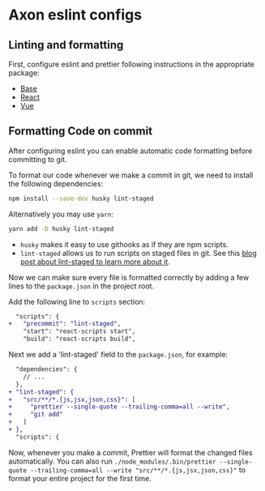 # Axon eslint configs

## Linting and formatting

First, configure eslint and prettier following instructions in the appropriate package:

- [Base](./base/)
- [React](./react/)
- [Vue](./vue/)

## Formatting Code on commit

After configuring eslint you can enable automatic code formatting before committing to git.

To format our code whenever we make a commit in git, we need to install the following dependencies:

```sh
npm install --save-dev husky lint-staged
```

Alternatively you may use `yarn`:

```sh
yarn add -D husky lint-staged
```

* `husky` makes it easy to use githooks as if they are npm scripts.
* `lint-staged` allows us to run scripts on staged files in git. See this [blog post about lint-staged to learn more about it](https://medium.com/@okonetchnikov/make-linting-great-again-f3890e1ad6b8).

Now we can make sure every file is formatted correctly by adding a few lines to the `package.json` in the project root.

Add the following line to `scripts` section:

```diff
  "scripts": {
+   "precommit": "lint-staged",
    "start": "react-scripts start",
    "build": "react-scripts build",
```

Next we add a 'lint-staged' field to the `package.json`, for example:

```diff
  "dependencies": {
    // ...
  },
+ "lint-staged": {
+   "src/**/*.{js,jsx,json,css}": [
+     "prettier --single-quote --trailing-comma=all --write",
+     "git add"
+   ]
+ },
  "scripts": {
```

Now, whenever you make a commit, Prettier will format the changed files automatically. You can also run `./node_modules/.bin/prettier --single-quote --trailing-comma=all --write "src/**/*.{js,jsx,json,css}"` to format your entire project for the first time.
